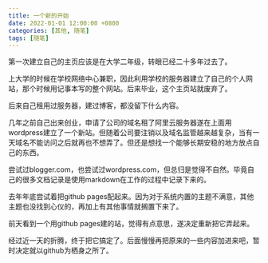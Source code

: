 ```yaml
---
title: 一个新的开始
date: 2022-01-01 12:00:00 +0800
categories: [其他, 随笔]
tags: [随笔]
---
```


第一次建立自己的主页应该是在大学二年级，转眼已经二十多年过去了。

上大学的时候在学校网络中心兼职，因此利用学校的服务器建立了自己的个人网站，那个时候用记事本写的整个网站。后来毕业，这个主页站就废弃了。

后来自己租用过服务器，建过博客，都没留下什么内容。

几年之前自己出来创业，申请了公司的域名租了阿里云服务器遂在上面用wordpress建立了一个新站。但随着公司要注销以及域名监管越来越复杂，当有一天域名不能访问之后就再也不想弄了。但还是想找一个能够长期安稳的地方放点自己的东西。

尝试过blogger.com，也尝试过wordpress.com，但总归是觉得不自然。毕竟自己的很多文档记录是使用markdown在工作的过程中记录下来的。

去年年底尝试着把github pages配起来。因为对于系统内置的主题不满意，其他主题也没找到心仪的，再加上有其他事情就搁置下来了。

前天看到一个用github pages建的站，觉得有点意思，遂决定重新把它弄起来。

经过近一天的折腾，终于把它搞定了。后面慢慢再把原来的一些内容加进来吧，暂时决定就以github为栖身之所了。